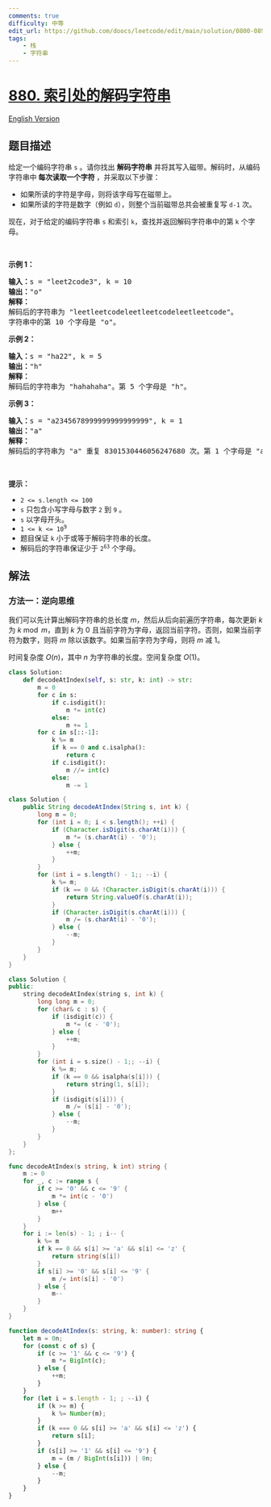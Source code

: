 ```yaml
---
comments: true
difficulty: 中等
edit_url: https://github.com/doocs/leetcode/edit/main/solution/0800-0899/0880.Decoded%20String%20at%20Index/README.md
tags:
    - 栈
    - 字符串
---
```


# [880. 索引处的解码字符串](https://leetcode.cn/problems/decoded-string-at-index)

[English Version](/solution/0800-0899/0880.Decoded%20String%20at%20Index/README_EN.md)

## 题目描述

<!-- 这里写题目描述 -->

<p>给定一个编码字符串 <code>s</code> 。请你找出<em> </em><strong>解码字符串</strong> 并将其写入磁带。解码时，从编码字符串中<strong> 每次读取一个字符 </strong>，并采取以下步骤：</p>

<ul>
	<li>如果所读的字符是字母，则将该字母写在磁带上。</li>
	<li>如果所读的字符是数字（例如 <code>d</code>），则整个当前磁带总共会被重复写&nbsp;<code>d-1</code> 次。</li>
</ul>

<p>现在，对于给定的编码字符串 <code>s</code> 和索引 <code>k</code>，查找并返回解码字符串中的第 <code>k</code> 个字母。</p>

<p>&nbsp;</p>

<p><strong>示例 1：</strong></p>

<pre>
<strong>输入：</strong>s = "leet2code3", k = 10
<strong>输出：</strong>"o"
<strong>解释：</strong>
解码后的字符串为 "leetleetcodeleetleetcodeleetleetcode"。
字符串中的第 10 个字母是 "o"。
</pre>

<p><strong>示例 2：</strong></p>

<pre>
<strong>输入：</strong>s = "ha22", k = 5
<strong>输出：</strong>"h"
<strong>解释：</strong>
解码后的字符串为 "hahahaha"。第 5 个字母是 "h"。
</pre>

<p><strong>示例 3：</strong></p>

<pre>
<strong>输入：</strong>s = "a2345678999999999999999", k = 1
<strong>输出：</strong>"a"
<strong>解释：</strong>
解码后的字符串为 "a" 重复 8301530446056247680 次。第 1 个字母是 "a"。
</pre>

<p>&nbsp;</p>

<p><strong>提示：</strong></p>

<ul>
	<li><code>2 &lt;= s.length &lt;= 100</code></li>
	<li><code>s</code> 只包含小写字母与数字 <code>2</code> 到 <code>9</code> 。</li>
	<li><code>s</code> 以字母开头。</li>
	<li><code>1 &lt;= k &lt;= 10<sup>9</sup></code></li>
	<li>题目保证 <code>k</code> 小于或等于解码字符串的长度。</li>
	<li>解码后的字符串保证少于&nbsp;<code>2<sup>63</sup></code>&nbsp;个字母。</li>
</ul>

## 解法

### 方法一：逆向思维

我们可以先计算出解码字符串的总长度 $m$，然后从后向前遍历字符串，每次更新 $k$ 为 $k \bmod m$，直到 $k$ 为 $0$ 且当前字符为字母，返回当前字符。否则，如果当前字符为数字，则将 $m$ 除以该数字。如果当前字符为字母，则将 $m$ 减 $1$。

时间复杂度 $O(n)$，其中 $n$ 为字符串的长度。空间复杂度 $O(1)$。

<!-- tabs:start -->

```python
class Solution:
    def decodeAtIndex(self, s: str, k: int) -> str:
        m = 0
        for c in s:
            if c.isdigit():
                m *= int(c)
            else:
                m += 1
        for c in s[::-1]:
            k %= m
            if k == 0 and c.isalpha():
                return c
            if c.isdigit():
                m //= int(c)
            else:
                m -= 1
```

```java
class Solution {
    public String decodeAtIndex(String s, int k) {
        long m = 0;
        for (int i = 0; i < s.length(); ++i) {
            if (Character.isDigit(s.charAt(i))) {
                m *= (s.charAt(i) - '0');
            } else {
                ++m;
            }
        }
        for (int i = s.length() - 1;; --i) {
            k %= m;
            if (k == 0 && !Character.isDigit(s.charAt(i))) {
                return String.valueOf(s.charAt(i));
            }
            if (Character.isDigit(s.charAt(i))) {
                m /= (s.charAt(i) - '0');
            } else {
                --m;
            }
        }
    }
}
```

```cpp
class Solution {
public:
    string decodeAtIndex(string s, int k) {
        long long m = 0;
        for (char& c : s) {
            if (isdigit(c)) {
                m *= (c - '0');
            } else {
                ++m;
            }
        }
        for (int i = s.size() - 1;; --i) {
            k %= m;
            if (k == 0 && isalpha(s[i])) {
                return string(1, s[i]);
            }
            if (isdigit(s[i])) {
                m /= (s[i] - '0');
            } else {
                --m;
            }
        }
    }
};
```

```go
func decodeAtIndex(s string, k int) string {
	m := 0
	for _, c := range s {
		if c >= '0' && c <= '9' {
			m *= int(c - '0')
		} else {
			m++
		}
	}
	for i := len(s) - 1; ; i-- {
		k %= m
		if k == 0 && s[i] >= 'a' && s[i] <= 'z' {
			return string(s[i])
		}
		if s[i] >= '0' && s[i] <= '9' {
			m /= int(s[i] - '0')
		} else {
			m--
		}
	}
}
```

```ts
function decodeAtIndex(s: string, k: number): string {
    let m = 0n;
    for (const c of s) {
        if (c >= '1' && c <= '9') {
            m *= BigInt(c);
        } else {
            ++m;
        }
    }
    for (let i = s.length - 1; ; --i) {
        if (k >= m) {
            k %= Number(m);
        }
        if (k === 0 && s[i] >= 'a' && s[i] <= 'z') {
            return s[i];
        }
        if (s[i] >= '1' && s[i] <= '9') {
            m = (m / BigInt(s[i])) | 0n;
        } else {
            --m;
        }
    }
}
```

<!-- tabs:end -->

<!-- end -->
